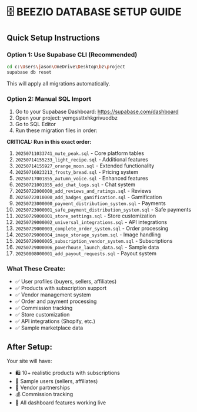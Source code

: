 # 🗄️ BEEZIO DATABASE SETUP GUIDE

## Quick Setup Instructions

### Option 1: Use Supabase CLI (Recommended)
```bash
cd c:\Users\jason\OneDrive\Desktop\bz\project
supabase db reset
```
This will apply all migrations automatically.

### Option 2: Manual SQL Import
1. Go to your Supabase Dashboard: https://supabase.com/dashboard
2. Open your project: yemgssttxhkgrivuodbz
3. Go to SQL Editor
4. Run these migration files in order:

**CRITICAL: Run in this exact order:**
1. `20250711033741_mute_peak.sql` - Core platform tables
2. `20250714155233_light_recipe.sql` - Additional features
3. `20250714155927_orange_moon.sql` - Extended functionality
4. `20250716023213_frosty_bread.sql` - Pricing system
5. `20250717001855_autumn_voice.sql` - Enhanced features
6. `20250721001855_add_chat_logs.sql` - Chat system
7. `20250722000000_add_reviews_and_ratings.sql` - Reviews
8. `20250722010000_add_badges_gamification.sql` - Gamification
9. `20250723000000_payment_distribution_system.sql` - Payments
10. `20250723000001_safe_payment_distribution_system.sql` - Safe payments
11. `20250729000001_store_settings.sql` - Store customization
12. `20250729000002_universal_integrations.sql` - API integrations
13. `20250729000003_complete_order_system.sql` - Order processing
14. `20250729000004_image_storage_system.sql` - Image handling
15. `20250729000005_subscription_vendor_system.sql` - Subscriptions
16. `20250729000006_powerhouse_launch_data.sql` - Sample data
17. `20250808000001_add_payout_requests.sql` - Payout system

### What These Create:
- ✅ User profiles (buyers, sellers, affiliates)
- ✅ Products with subscription support
- ✅ Vendor management system
- ✅ Order and payment processing
- ✅ Commission tracking
- ✅ Store customization
- ✅ API integrations (Shopify, etc.)
- ✅ Sample marketplace data

## After Setup:
Your site will have:
- 🛍️ 10+ realistic products with subscriptions
- 👥 Sample users (sellers, affiliates)
- 🏪 Vendor partnerships
- 💰 Commission tracking
- 🔧 All dashboard features working live
